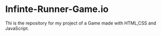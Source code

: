 # Infinte-Runner-Game.io
Thi is the repository for my project of a Game made with HTML,CSS and JavaScript.
